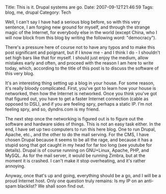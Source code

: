 Title: This is it. Drupal systems are go.
Date: 2007-09-12T21:46:59
Tags: blog, me, drupal
Category: Tech


Well, I can't say I have had a serious blog before, so with this very sentence, I am forging new ground for myself, and through the strange magic of the Internet, for everybody else in the world (except China, who I will now block from this blog by writing the following word: "democracy").
 
There's a pressure here of course not to have any typos and to make this post significant and poignant, but if I know me - and I think I do - I shouldn't set high bars like that for myself. I should just enjoy the medium, allow mistakes early and often, and proceed with the reason I am here to write today, which, according to the title of this post is to discuss the software of this very blog.

It's an interesting thing setting up a blog in your house. For some reason, it's really bloody complicated. First, you've got to learn how your house is networked, then how the Internet is networked. Once you think you've got that figured out, you have to get a faster Internet connection (cable as opposed to DSL), and if you are feeling spry, perhaps a static IP. I'm not feeling spry, and so, dyndns.com is my friend. 

The next step once the networking is figured out is to figure out the software and hardware sides of things. This is not an easy task either. In the end, I have set up two computers to run this here blog. One to run Drupal, Apache, etc., and the other to do the mail serving. For the CMS, I have chosen Drupal because it seems to be all the rage, and because it has a stupid song that got caught in my head for far too long (see youtube for details). Drupal is of course running on GNU+Linux, Apache, PHP, and MySQL. As for the mail server, it would be running Zimbra, but at the moment it is crashed. I can't make it stop overheating, and it's rather annoying. 

Anyway, once that's up and going, everything should be a go, and I will be a proud Internet host. Only one question truly remains: Is my IP on an anti-spam blacklist? We shall soon find out. 
